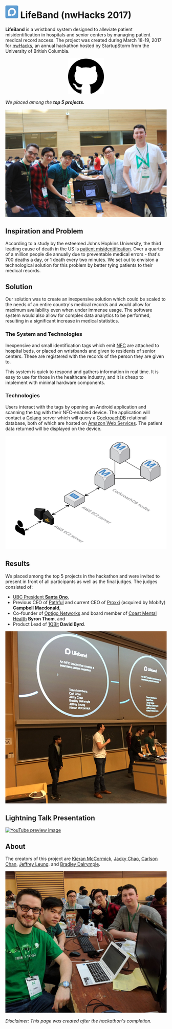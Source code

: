 # <img src="./img/icon.png" width="40"> LifeBand (nwHacks 2017)

**LifeBand** is a wristband system designed to alleviate patient misidentification in hospitals and senior centers by managing patient medical record access. The project was created during March 18-19, 2017 for [nwHacks](https://www.nwhacks.io/), an annual hackathon hosted by StartupStorm from the University of British Columbia.

<center>
	<a href="https://github.com/nwhacks2017">
		  <img src="img/github.png" alt="GitHub logo" title="View the source code on GitHub" style="width:8em">
	</a>
</center>

_We placed among the **top 5 projects.**_

![Team picture](img/team-presenting.jpg)

## Inspiration and Problem

According to a study by the esteemed Johns Hopkins University, the third leading cause of death in the US is [patient misidentification](https://www.washingtonpost.com/news/to-your-health/wp/2016/05/03/researchers-medical-errors-now-third-leading-cause-of-death-in-united-states/). Over a quarter of a million people die annually due to preventable medical errors - that's 700 deaths a day, or 1 death every two minutes. We set out to envision a technological solution for this problem by better tying patients to their medical records.

## Solution

Our solution was to create an inexpensive solution which could be scaled to the needs of an entire country's medical records and would allow for maximum availability even when under immense usage. The software system would also allow for complex data analytics to be performed, resulting in a significant increase in medical statistics.

### The System and Technologies

Inexpensive and small identification tags which emit [NFC](http://electronics.howstuffworks.com/nfc-tag.htm) are attached to hospital beds, or placed on wristbands and given to residents of senior centers. These are registered with the records of the person they are given to.

This system is quick to respond and gathers information in real time. It is easy to use for those in the healthcare industry, and it is cheap to implement with minimal hardware components.

### Technologies

Users interact with the tags by opening an Android application and scanning the tag with their NFC-enabled device. The application will contact a [Golang](https://golang.org/) server which will query a [CockroachDB](https://github.com/cockroachdb/cockroach) relational database, both of which are hosted on [Amazon Web Services](https://aws.amazon.com/). The patient data returned will be displayed on the device.

<img src="img/architecture.png" alt="Architecture">

## Results

We placed among the top 5 projects in the hackathon and were invited to present in front of all participants as well as the final judges. The judges consisted of:

* [UBC President **Santa Ono**](https://en.wikipedia.org/wiki/Santa_J._Ono),
* Previous CEO of [Pathful](https://pathful.aerobaticapp.com/) and current CEO of [Proxxi](https://www.proxxi.co/) (acquired by Mobify) **Campbell Macdonald**,
* Co-founder of [Optigo Networks](https://www.optigo.net/) and board member of [Coast Mental Health](https://www.coastmentalhealth.com/) **Byron Thom**, and
* Product Lead of [1QBit](https://1qbit.com/) **David Byrd**.

<a href="https://twitter.com/nwplusubc/status/843608609049079808">
	<img src="img/team-presenting-finalists.jpg" alt="Picture of team presenting">
</a>

## Lightning Talk Presentation

[![YouTube preview image](http://img.youtube.com/vi/gbXAl5zKDpA/maxresdefault.jpg)](https://www.youtube.com/watch?v=gbXAl5zKDpA/)

## About

The creators of this project are [Kieran McCormick](https://github.com/KieranMcCormick), [Jacky Chao](https://github.com/eul721), [Carlson Chan](https://github.com/carlsonchan), [Jeffrey Leung](https://github.com/jleung51), and [Bradley Dalrymple](https://github.com/Brad1321).

![Team picture](img/team-working.jpg)

_Disclaimer: This page was created after the hackathon's completion._
